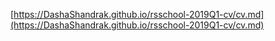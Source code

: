 [https://DashaShandrak.github.io/rsschool-2019Q1-cv/cv.md](https://DashaShandrak.github.io/rsschool-2019Q1-cv/cv.md)
